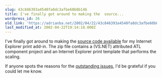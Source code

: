 ```yaml
---
slug: 43c846393a4540fa8dc3afbe60b0b14b
title: I've finally got around to making the  source...
wordpress_id: 26
old_link: 'https://adrianba.net/2002/04/22/43c846393a4540fa8dc3afbe60b0b14b/'
last_modified_at: 2002-04-22T19:14:18.000Z
---
```


I've finally got around to making the
[
source code available](/software/download/IEPrint.zip) for my Internet Explorer print
add-in. The zip file contains a (VS.NET) attributed ATL component
project and an Internet Explorer print template that performs the
scaling.

If anyone spots the reasons for the
[outstanding
issues](/2002/04/20.html), I'd be grateful if you could let me know.
